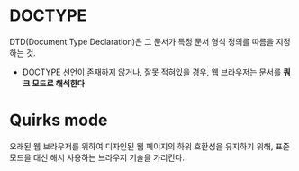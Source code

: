 # DOCTYPE

DTD(Document Type Declaration)은 그 문서가 특정 문서 형식 정의를 따름을 지정하는 것.

- DOCTYPE 선언이 존재하지 않거나, 잘못 적혀있을 경우, 웹 브라우저는 문서를 **쿼크 모드로 해석한다**

# Quirks mode

오래된 웹 브라우저를 위하여 디자인된 웹 페이지의 하위 호환성을 유지하기 위해, 표준 모드을 대신 해서 사용하는 브라우저 기술을 가리킨다.
